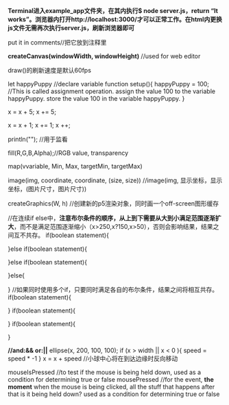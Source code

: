 **Terminal进入example_app文件夹，在其内执行$ node server.js，return “It works”。浏览器内打开http://localhost:3000/才可以正常工作。在html内更换js文件无需再次执行server.js，刷新浏览器即可**

put it in comments//把它放到注释里

**createCanvas(windowWidth, windowHeight)** //used for web editor


draw()的刷新速度是默认60fps

let happyPuppy  //declare variable
function setup(){
    happyPuppy = 100; //This is called assignment operation. assign the value 100 to the variable happyPuppy. store the value 100 in the variable happyPuppy.
}

x = x + 5;
x += 5;

x = x + 1;
x += 1;
x ++;
  

println("");    //用于监看

fill(R,G,B,Alpha);//RGB value, transparency

map(vvariable, Min, Max, targetMin, targetMax)

image(img, coordinate, coordinate, (size, size)) //image(img, 显示坐标，显示坐标，(图片尺寸，图片尺寸))

createGraphics(W, h) //创建新的p5渲染对象，同时画一个off-screen图形缓存

//在连续if else中，**注意布尔条件的顺序，从上到下需要从大到小满足范围逐渐扩大**，而不是满足范围逐渐缩小（x>250,x?150,x>50），否则会影响结果，结果之间互不共存。
if(boolean statement){

}else if(boolean statement){

}else if(boolean statement){

}else{

}
//如果同时使用多个if，只要同时满足各自的布尔条件，结果之间将相互共存。
if(boolean statement){

}
if(boolean statement){

}
if(boolean statement){

}

**//and:&& or:||**
ellipse(x, 200, 100, 100);
if (x > width || x < 0 ){
    speed = speed * -1
} 
x = x + speed //小球中心将在到达边缘时反向移动


mouseIsPressed //to test if the mouse is being held down, used as a condition for determining true or false 
mousePressed   //for the event, **the moment** when the mouse is being clicked, all the stuff that happens after that is it being held down? used as a condition for determining true or false 
